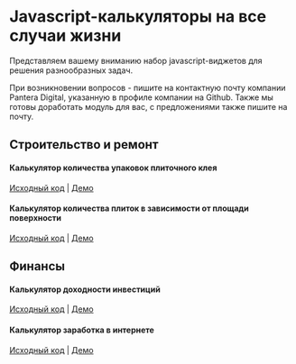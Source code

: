 # Javascript-калькуляторы на все случаи жизни

Представляем вашему вниманию набор javascript-виджетов для решения разнообразных задач.

При возникновении вопросов - пишите на контактную почту компании Pantera Digital, указанную в профиле компании на Github. Также мы готовы доработать модуль для вас, с предложениями также пишите на почту.

## Строительство и ремонт

#### Калькулятор количества упаковок плиточного клея
[Исходный код](https://github.com/pantera-digital/js-calculators/tree/master/building/calcTileGlue) | [Демо](https://pantera-digital.github.io/js-calculators/building/calcTileGlue/)

#### Калькулятор количества плиток в зависимости от площади поверхности
[Исходный код](https://github.com/pantera-digital/js-calculators/tree/master/building/calcTileCount) | [Демо](https://pantera-digital.github.io/js-calculators/building/calcTileCount/)

## Финансы

#### Калькулятор доходности инвестиций
[Исходный код](https://github.com/pantera-digital/js-calculators/tree/master/finance/invest-calc) | [Демо](https://pantera-digital.github.io/js-calculators/finance/invest-calc/)

#### Калькулятор заработка в интернете
[Исходный код](https://github.com/pantera-digital/js-calculators/tree/master/finance/internet-money-make) | [Демо](https://pantera-digital.github.io/js-calculators/finance/internet-money-make/)
